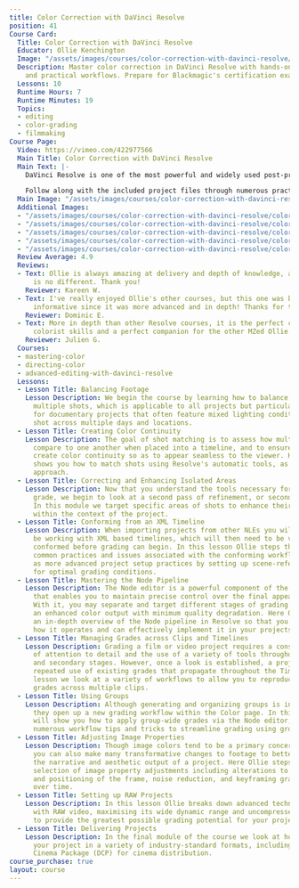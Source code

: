 ```yaml
---
title: Color Correction with DaVinci Resolve
position: 41
Course Card:
  Title: Color Correction with DaVinci Resolve
  Educator: Ollie Kenchington
  Image: "/assets/images/courses/color-correction-with-davinci-resolve/color-correction-with-davinci-resolve.jpg"
  Description: Master color correction in DaVinci Resolve with hands-on exercises
    and practical workflows. Prepare for Blackmagic's certification exam.
  Lessons: 10
  Runtime Hours: 7
  Runtime Minutes: 19
  Topics:
  - editing
  - color-grading
  - filmmaking
Course Page:
  Video: https://vimeo.com/422977566
  Main Title: Color Correction with DaVinci Resolve
  Main Text: |-
    DaVinci Resolve is one of the most powerful and widely used post-production tools available and in this officially certified course, professional colorist Ollie Kenchington offers an in-depth guide to its tools, effects and workflows.

    Follow along with the included project files through numerous practical exercises to gain a detailed understanding of how to color correct and grade real-world productions. Following completion you will be eligible to sit the official Blackmagic Design exam to become a certified color professional.
  Main Image: "/assets/images/courses/color-correction-with-davinci-resolve/color-correction-with-davinci-resolve-1.jpg"
  Additional Images:
  - "/assets/images/courses/color-correction-with-davinci-resolve/color-correction-with-davinci-resolve-2.jpg"
  - "/assets/images/courses/color-correction-with-davinci-resolve/color-correction-with-davinci-resolve-3.jpg"
  - "/assets/images/courses/color-correction-with-davinci-resolve/color-correction-with-davinci-resolve-4.jpg"
  - "/assets/images/courses/color-correction-with-davinci-resolve/color-correction-with-davinci-resolve-5.jpg"
  - "/assets/images/courses/color-correction-with-davinci-resolve/color-correction-with-davinci-resolve-6.jpg"
  Review Average: 4.9
  Reviews:
  - Text: Ollie is always amazing at delivery and depth of knowledge, and this course
      is no different. Thank you!
    Reviewer: Kareen W.
  - Text: I've really enjoyed Ollie's other courses, but this one was by far the most
      informative since it was more advanced and in depth! Thanks for the great presentation!
    Reviewer: Dominic E.
  - Text: More in depth than other Resolve courses, it is the perfect course for upgrading
      colorist skills and a perfect companion for the other MZed Ollie's courses.
    Reviewer: Julien G.
  Courses:
  - mastering-color
  - directing-color
  - advanced-editing-with-davinci-resolve
  Lessons:
  - Lesson Title: Balancing Footage
    Lesson Description: We begin the course by learning how to balance footage across
      multiple shots, which is applicable to all projects but particularly useful
      for documentary projects that often feature mixed lighting conditions, and scenes
      shot across multiple days and locations.
  - Lesson Title: Creating Color Continuity
    Lesson Description: The goal of shot matching is to assess how multiple clips
      compare to one another when placed into a timeline, and to ensure that they
      create color continuity so as to appear seamless to the viewer. Here, Ollie
      shows you how to match shots using Resolve's automatic tools, as well as a manual
      approach.
  - Lesson Title: Correcting and Enhancing Isolated Areas
    Lesson Description: Now that you understand the tools necessary for a primary
      grade, we begin to look at a second pass of refinement, or secondary grade.
      In this module we target specific areas of shots to enhance their effectiveness
      within the context of the project.
  - Lesson Title: Conforming from an XML Timeline
    Lesson Description: When importing projects from other NLEs you will frequently
      be working with XML based timelines, which will then need to be verified and
      conformed before grading can begin. In this lesson Ollie steps through the most
      common practices and issues associated with the conforming workflow, as well
      as more advanced project setup practices by setting up scene-referred color
      for optimal grading conditions.
  - Lesson Title: Mastering the Node Pipeline
    Lesson Description: The Node editor is a powerful component of the Color page
      that enables you to maintain precise control over the final appearance of images.
      With it, you may separate and target different stages of grading while ensuring
      an enhanced color output with minimum quality degradation. Here Ollie provides
      an in-depth overview of the Node pipeline in Resolve so that you fully understand
      how it operates and can effectively implement it in your projects.
  - Lesson Title: Managing Grades across Clips and Timelines
    Lesson Description: Grading a film or video project requires a considerable level
      of attention to detail and the use of a variety of tools throughout both primary
      and secondary stages. However, once a look is established, a project often makes
      repeated use of existing grades that propagate throughout the Timeline. In this
      lesson we look at a variety of workflows to allow you to reproduce and refine
      grades across multiple clips.
  - Lesson Title: Using Groups
    Lesson Description: Although generating and organizing groups is incredibly simple,
      they open up a new grading workflow within the Color page. In this lesson Ollie
      will show you how to apply group-wide grades via the Node editor, as well as
      numerous workflow tips and tricks to streamline grading using groups.
  - Lesson Title: Adjusting Image Properties
    Lesson Description: Though image colors tend to be a primary concern of the colorist,
      you can also make many transformative changes to footage to better accommodate
      the narrative and aesthetic output of a project. Here Ollie steps through a
      selection of image property adjustments including alterations to the scaling
      and positioning of the frame, noise reduction, and keyframing grades to change
      over time.
  - Lesson Title: Setting up RAW Projects
    Lesson Description: In this lesson Ollie breaks down advanced techniques for working
      with RAW video, maximising its wide dynamic range and uncompressed pixel data
      to provide the greatest possible grading potential for your projects.
  - Lesson Title: Delivering Projects
    Lesson Description: In the final module of the course we look at how to export
      your project in a variety of industry-standard formats, including a Digital
      Cinema Package (DCP) for cinema distribution.
course_purchase: true
layout: course
---
```


